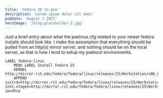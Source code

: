 ```yaml
---
title: 'Fedora 25 in pxe'
description: 'Lorem ipsum dolor sit amet'
pubDate: 'August 3 2017'
heroImage: '/blog-placeholder-3.jpg'
---
```


Just a brief entry about what the pxelinux.cfg related to your newer fedora installs should look like. I make the assumption that everything should be pulled from an http(s) mirror server, and nothing should be on the local server, as that is how I tend to setup my pxeboot environments.

```
LABEL fedora-linux
    MENU LABEL Install Fedora 25
    KERNEL http://mirror.rit.edu/fedora/fedora/linux/releases/25/Workstation/x86_64/os/images/pxeboot/vmlinuz
    APPEND initrd=http://mirror.rit.edu/fedora/fedora/linux/releases/25/Workstation/x86_64/os/images/pxeboot/initrd.img inst.stage2=http://mirror.rit.edu/fedora/fedora/linux/releases/25/Workstation/x86_64/os ip=dhcp
```